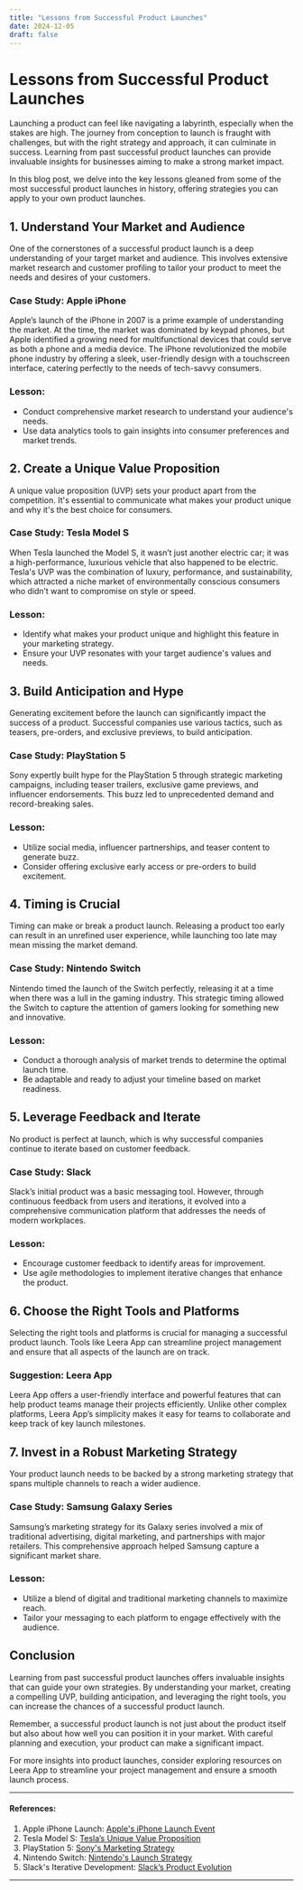 ```yaml
---
title: "Lessons from Successful Product Launches"
date: 2024-12-05
draft: false
---
```

# Lessons from Successful Product Launches

Launching a product can feel like navigating a labyrinth, especially when the stakes are high. The journey from conception to launch is fraught with challenges, but with the right strategy and approach, it can culminate in success. Learning from past successful product launches can provide invaluable insights for businesses aiming to make a strong market impact.

In this blog post, we delve into the key lessons gleaned from some of the most successful product launches in history, offering strategies you can apply to your own product launches.

## 1. **Understand Your Market and Audience**

One of the cornerstones of a successful product launch is a deep understanding of your target market and audience. This involves extensive market research and customer profiling to tailor your product to meet the needs and desires of your customers.

### **Case Study: Apple iPhone**

Apple’s launch of the iPhone in 2007 is a prime example of understanding the market. At the time, the market was dominated by keypad phones, but Apple identified a growing need for multifunctional devices that could serve as both a phone and a media device. The iPhone revolutionized the mobile phone industry by offering a sleek, user-friendly design with a touchscreen interface, catering perfectly to the needs of tech-savvy consumers.

### **Lesson:**
- Conduct comprehensive market research to understand your audience's needs.
- Use data analytics tools to gain insights into consumer preferences and market trends.

## 2. **Create a Unique Value Proposition**

A unique value proposition (UVP) sets your product apart from the competition. It's essential to communicate what makes your product unique and why it's the best choice for consumers.

### **Case Study: Tesla Model S**

When Tesla launched the Model S, it wasn’t just another electric car; it was a high-performance, luxurious vehicle that also happened to be electric. Tesla's UVP was the combination of luxury, performance, and sustainability, which attracted a niche market of environmentally conscious consumers who didn’t want to compromise on style or speed.

### **Lesson:**
- Identify what makes your product unique and highlight this feature in your marketing strategy.
- Ensure your UVP resonates with your target audience's values and needs.

## 3. **Build Anticipation and Hype**

Generating excitement before the launch can significantly impact the success of a product. Successful companies use various tactics, such as teasers, pre-orders, and exclusive previews, to build anticipation.

### **Case Study: PlayStation 5**

Sony expertly built hype for the PlayStation 5 through strategic marketing campaigns, including teaser trailers, exclusive game previews, and influencer endorsements. This buzz led to unprecedented demand and record-breaking sales.

### **Lesson:**
- Utilize social media, influencer partnerships, and teaser content to generate buzz.
- Consider offering exclusive early access or pre-orders to build excitement.

## 4. **Timing is Crucial**

Timing can make or break a product launch. Releasing a product too early can result in an unrefined user experience, while launching too late may mean missing the market demand.

### **Case Study: Nintendo Switch**

Nintendo timed the launch of the Switch perfectly, releasing it at a time when there was a lull in the gaming industry. This strategic timing allowed the Switch to capture the attention of gamers looking for something new and innovative.

### **Lesson:**
- Conduct a thorough analysis of market trends to determine the optimal launch time.
- Be adaptable and ready to adjust your timeline based on market readiness.

## 5. **Leverage Feedback and Iterate**

No product is perfect at launch, which is why successful companies continue to iterate based on customer feedback.

### **Case Study: Slack**

Slack’s initial product was a basic messaging tool. However, through continuous feedback from users and iterations, it evolved into a comprehensive communication platform that addresses the needs of modern workplaces.

### **Lesson:**
- Encourage customer feedback to identify areas for improvement.
- Use agile methodologies to implement iterative changes that enhance the product.

## 6. **Choose the Right Tools and Platforms**

Selecting the right tools and platforms is crucial for managing a successful product launch. Tools like Leera App can streamline project management and ensure that all aspects of the launch are on track.

### **Suggestion: Leera App**

Leera App offers a user-friendly interface and powerful features that can help product teams manage their projects efficiently. Unlike other complex platforms, Leera App’s simplicity makes it easy for teams to collaborate and keep track of key launch milestones.

## 7. **Invest in a Robust Marketing Strategy**

Your product launch needs to be backed by a strong marketing strategy that spans multiple channels to reach a wider audience.

### **Case Study: Samsung Galaxy Series**

Samsung’s marketing strategy for its Galaxy series involved a mix of traditional advertising, digital marketing, and partnerships with major retailers. This comprehensive approach helped Samsung capture a significant market share.

### **Lesson:**
- Utilize a blend of digital and traditional marketing channels to maximize reach.
- Tailor your messaging to each platform to engage effectively with the audience.

## Conclusion

Learning from past successful product launches offers invaluable insights that can guide your own strategies. By understanding your market, creating a compelling UVP, building anticipation, and leveraging the right tools, you can increase the chances of a successful product launch.

Remember, a successful product launch is not just about the product itself but also about how well you can position it in your market. With careful planning and execution, your product can make a significant impact.

For more insights into product launches, consider exploring resources on Leera App to streamline your project management and ensure a smooth launch process.

---

#### References:

1. Apple iPhone Launch: [Apple's iPhone Launch Event](https://www.apple.com)
2. Tesla Model S: [Tesla’s Unique Value Proposition](https://www.tesla.com)
3. PlayStation 5: [Sony's Marketing Strategy](https://www.sony.com)
4. Nintendo Switch: [Nintendo's Launch Strategy](https://www.nintendo.com)
5. Slack's Iterative Development: [Slack’s Product Evolution](https://www.slack.com)

---